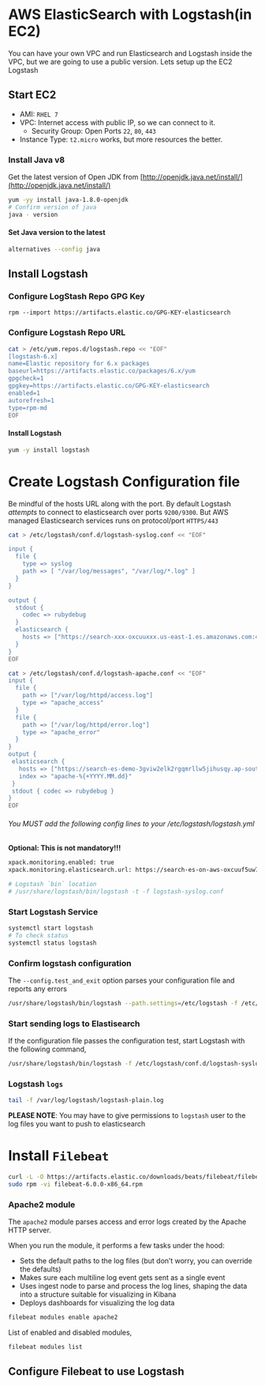 # AWS ElasticSearch with Logstash(in EC2)

You can have your own VPC and run Elasticsearch and Logstash inside the VPC, but we are going to use a public version.
Lets setup up the EC2 Logstash

## Start EC2
- AMI: `RHEL 7`
- VPC: Internet access with  public IP, so we can connect to it.
  - Security Group: Open Ports `22`, `80`, `443`
- Instance Type: `t2.micro` works, but more resources the better.

### Install Java v8
Get the latest version of Open JDK from [http://openjdk.java.net/install/](http://openjdk.java.net/install/)
```sh
yum -yy install java-1.8.0-openjdk
# Confirm version of java
java - version
```

#### Set Java version to the latest
```sh
alternatives --config java
```

## Install Logstash

### Configure LogStash Repo GPG Key
`rpm --import https://artifacts.elastic.co/GPG-KEY-elasticsearch`

### Configure Logstash Repo URL
```sh
cat > /etc/yum.repos.d/logstash.repo << "EOF"
[logstash-6.x]
name=Elastic repository for 6.x packages
baseurl=https://artifacts.elastic.co/packages/6.x/yum
gpgcheck=1
gpgkey=https://artifacts.elastic.co/GPG-KEY-elasticsearch
enabled=1
autorefresh=1
type=rpm-md
EOF
```

#### Install Logstash
```sh
yum -y install logstash
```

# Create Logstash Configuration file
Be mindful of the hosts URL along with the port. By default Logstash _attempts_ to connect to elasticsearch over ports `9200/9300`. But AWS managed Elasticsearch services runs on protocol/port `HTTPS/443`
```sh
cat > /etc/logstash/conf.d/logstash-syslog.conf << "EOF"

input {
  file {
    type => syslog
    path => [ "/var/log/messages", "/var/log/*.log" ]
  }
}

output {
  stdout {
    codec => rubydebug
  }
  elasticsearch {
    hosts => ["https://search-xxx-oxcuuxxx.us-east-1.es.amazonaws.com:443"]
  }
}
EOF

cat > /etc/logstash/conf.d/logstash-apache.conf << "EOF"
input {
  file {
    path => ["/var/log/httpd/access.log"]
    type => "apache_access"
  }
  file {
    path => ["/var/log/httpd/error.log"]
    type => "apache_error"
  }
}
output {
 elasticsearch {
   hosts => ["https://search-es-demo-3gviw2elk2rgqmrllw5jihusqy.ap-south-1.es.amazonaws.com:443"]
   index => "apache-%{+YYYY.MM.dd}"
 }
 stdout { codec => rubydebug }
}
EOF
```

###### You MUST add the following config lines to your /etc/logstash/logstash.yml
**Optional: This is not mandatory!!!**
```sh
xpack.monitoring.enabled: true
xpack.monitoring.elasticsearch.url: https://search-es-on-aws-oxcuuf5uw7ksakr6s2q3ufoa3i.us-east-1.es.amazonaws.com
```

```sh
# Logstash `bin` location
# /usr/share/logstash/bin/logstash -t -f logstash-syslog.conf
```


### Start Logstash Service
```sh
systemctl start logstash
# To check status
systemctl status logstash
```


### Confirm logstash configuration
The `--config.test_and_exit` option parses your configuration file and reports any errors
```sh
/usr/share/logstash/bin/logstash --path.settings=/etc/logstash -f /etc/logstash/conf.d/logstash-syslog.conf --config.test_and_exit
```

### Start sending logs to Elastisearch
If the configuration file passes the configuration test, start Logstash with the following command,
```sh
/usr/share/logstash/bin/logstash -f /etc/logstash/conf.d/logstash-syslog.conf  --path.settings=/etc/logstash --config.reload.automatic
```

### Logstash `logs`
```sh
tail -f /var/log/logstash/logstash-plain.log
```

**PLEASE NOTE**: You may have to give permissions to `logstash` user to the log files you want to push to elasticsearch

# Install `Filebeat`
```sh
curl -L -O https://artifacts.elastic.co/downloads/beats/filebeat/filebeat-6.0.0-x86_64.rpm
sudo rpm -vi filebeat-6.0.0-x86_64.rpm
```

### Apache2 module
The `apache2` module parses access and error logs created by the Apache HTTP server.

When you run the module, it performs a few tasks under the hood:

- Sets the default paths to the log files (but don’t worry, you can override the defaults)
- Makes sure each multiline log event gets sent as a single event
- Uses ingest node to parse and process the log lines, shaping the data into a structure suitable for visualizing in Kibana
- Deploys dashboards for visualizing the log data

```sh
filebeat modules enable apache2
```

List of enabled and disabled modules,
```sh
filebeat modules list
```

## Configure Filebeat to use Logstash
```sh

```